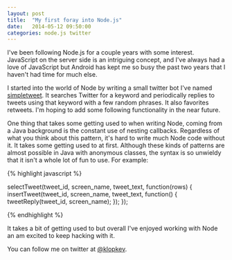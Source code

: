 ```yaml
---
layout: post
title:  "My first foray into Node.js"
date:   2014-05-12 09:50:00
categories: node.js twitter
---
```


I've been following Node.js for a couple years with some interest. JavaScript on the server side is an intriguing concept, and I've always had a love of JavaScript but Android has kept me so busy the past two years that I haven't had time for much else.

I started into the world of Node by writing a small twitter bot I've named [simpletweet][simple]. It searches Twitter for a keyword and periodically replies to tweets using that keyword with a few random phrases. It also favorites retweets. I'm hoping to add some following functionality in the near future.

One thing that takes some getting used to when writing Node, coming from a Java background is the constant use of nesting callbacks. Regardless of what you think about this pattern, it's hard to write much Node code without it. It takes some getting used to at first. Although these kinds of patterns are almost possible in Java with anonymous classes, the syntax is so unwieldy that it isn't a whole lot of fun to use. For example:

{% highlight javascript %}

selectTweet(tweet_id, screen_name, tweet_text, function(rows) { 
  insertTweet(tweet_id, screen_name, tweet_text, function() {
    tweetReply(tweet_id, screen_name);
  });
});

{% endhighlight %}

It takes a bit of getting used to but overall I've enjoyed working with Node an am excited to keep hacking with it.

You can follow me on twitter at [@klopkev][klopkev].

[klopkev]: http://twitter.com/klopkev
[simple]: http://github.com/kklopfenstein/simpletweet
